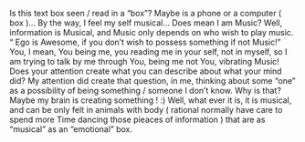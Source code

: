 Is this text box seen / read in a “box”? 
Maybe is a phone or a computer ( box )... 
By the way, I feel my self musical... 
Does mean I am Music? 
Well, information is Musical, and Music only depends on who wish to play music. 
“ Ego is Awesome, if you don’t wish to possess something if not Music!” 
You, I mean, You being me, you reading me in your self, not in myself, so I am trying to talk by me through You, being me not You, vibrating Music!
Does your attention create what you can describe about what your mind did? 
My attention did create that question, in me, thinking about some “one” as a possibility of being something / someone I don’t know. Why is that? Maybe my brain is creating something ! :) 
Well, what ever it is, it is musical, and can be only felt in animals with body ( rational normally have care to spend more Time dancing those pieaces of information ) that are as “musical” as an “emotional” box. 